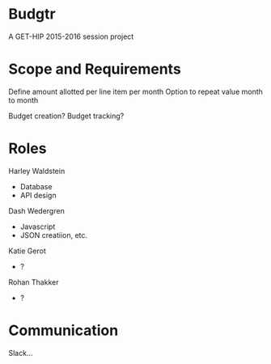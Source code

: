# Budgtr
A GET-HIP 2015-2016 session project

# Scope and Requirements
Define amount allotted per line item per month
Option to repeat value month to month

Budget creation?
Budget tracking?



# Roles
Harley Waldstein
- Database
- API design

Dash Wedergren
- Javascript
- JSON creatiion, etc.

Katie Gerot
- ?

Rohan Thakker
- ?

# Communication
Slack...
